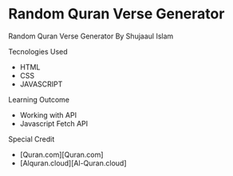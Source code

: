 # Random Quran Verse Generator
Random Quran Verse Generator By Shujaaul Islam

Tecnologies Used
- HTML
- CSS
- JAVASCRIPT 

Learning Outcome
- Working with API
- Javascript Fetch API

Special Credit
- [Quran.com][Quran.com]
- [Alquran.cloud][Al-Quran.cloud]

